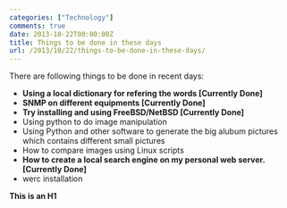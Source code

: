 ```yaml
---
categories: ["Technology"]
comments: true
date: 2013-10-22T00:00:00Z
title: Things to be done in these days
url: /2013/10/22/things-to-be-done-in-these-days/
---
```


There are following things to be done in recent days:

+   __Using a local dictionary for refering the words 	[Currently Done]__
+   __SNMP on different equipments    [Currently Done]__
+   __Try installing and using FreeBSD/NetBSD [Currently Done]__
+   Using python to do image manipulation
+   Using Python and other software to generate the big alubum pictures which contains different small pictures
+   How to compare images using Linux scripts
+   __How to create a local search engine on my personal web server.     [Currently Done]__
+   werc installation


__This is an H1__
